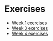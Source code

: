 # Exercises

- [Week 1 exercises](week1.md)
- [Week 3 exercises](week3.md)
- [Week 4 exercises](week4.md)
